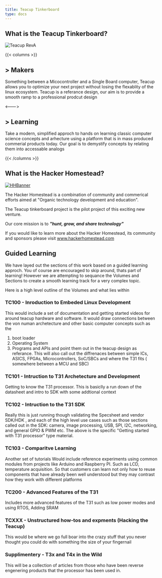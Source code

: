 ```yaml
---
title: Teacup Tinkerboard
type: docs
---
```


## What is the Teacup Tinkerboard?
![Teacup RevA](/sm_teacup.png)

{{< columns >}}
## > Makers
Something between a Micocontroller and a Single Board computer, Teacup allows you to optimize your next project without losing the flexablity of the linux ecosystem.
Teacup is a referance design, our aim is to provide a smooth ramp to a professional prodcut design

<--->

## > Learning
Take a modern, simplified approch to hands on learning classic computer science concepts and arhecture using a platform that is in mass produced commerial products today.
Our goal is to demystify concepts by relating them into accessable analogs

{{< /columns >}}


## What is the Hacker Homestead?
[![HHBanner](/HH_Banner_Croped.png)](http://www.hackerhomestead.com)

The Hacker Homestead is a combination of community and commerical efforts aimed at "Organic technology development and education".

The Teacup tinkerboard project is the pilot project of this exciting new venture.

Our core mission is to ***"hunt, grow, and share technology"***

If you would like to learn more about the Hacker Homestead, its community and sponsors please visit www.hackerhomestead.com

## Guided Learning

We have layed out the sections of this work based on a guided learning approch. You of course are encouraged to skip around, thats part of learning! However we are attempting to sequance the Volumes and Sections to create a smooth learning track for a very complex topic.

Here is a high level outline of the Volumes and what lies within

### **TC100 - Inroduction to Embeded Linux Development** 
This would include a set of documentation and getting started videos for around teacup hardware and software. It would draw connections between the von numan archetecture and other basic computer concepts such as the 
1. boot loader
1. Operating System
1. Programs and APIs
and point them out in the teacup design as referance. This will also call out the diffrenaces between simple ICs, ASICS, FPGAs, Microcontrollers, SoC/SBCs and where the T31 fits ( somewhere between a MCU and SBC)

### **TC101 - Intruction to T31 Archetecture and Development**
Getting to know the T31 processor. This is basiclly a run down of the datasheet and intro to SDK with some addtional context

### **TC102 - Intruction to the T31 SDK** 
Really this is just running though validating the Specsheet and vendor SDK/HDK
, and each of the high level use cases such as those sections called out in the SDK: camera, image processing, USB, SPI, I2C, networking, and general GPIO & PWM etc. 
The above is the specific "Getting started with T31 processor" type material. 

### **TC103 - Comparitve Learning**
Another set of tutorials 
Would include reference experiments using common modules from projects like Arduino and Raspberry PI. Such as LCD, temperature acquisition. So that customers can learn not only how to reuse components that have already been well understood but they may contrast how they work with different platforms 

### **TC200 - Advanced Features of the T31**
Includes more advanced features of the T31 such as low power modes and using RTOS, Adding SRAM 

### **TCXXX - Unstructured how-tos and expments (Hacking the Teacup)**
This would be where we go full boar into the crazy stuff that you never thought you could do with something the size of your fingernail


### **Supplimentery - T3x and T4x in the Wild**
This will be a collection of articles from those who have been reverse engenering products that the processor has been used in. 
